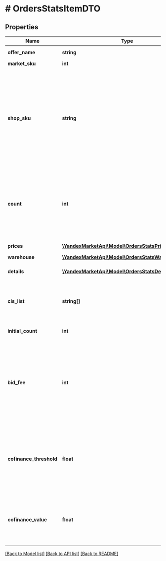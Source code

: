 # # OrdersStatsItemDTO

## Properties

Name | Type | Description | Notes
------------ | ------------- | ------------- | -------------
**offer_name** | **string** | Название товара. | [optional]
**market_sku** | **int** | SKU на Маркете. | [optional]
**shop_sku** | **string** | **Ваш SKU**  Идентификатор товара в магазине. Разрешены английские и русские буквы (кроме ё), цифры и символы &#x60;. , / \\ ( ) [ ] - &#x3D; _&#x60;  Максимальная длина — 80 знаков.  [Что такое SKU и как его назначать](https://yandex.ru/support/marketplace/assortment/add/index.html#fields). | [optional]
**count** | **int** | Количество единиц товара с учетом удаленных единиц.  Если из заказа удалены все единицы товара, он попадет только в список &#x60;initialItems&#x60;. | [optional]
**prices** | [**\YandexMarketApi\Model\OrdersStatsPriceDTO[]**](OrdersStatsPriceDTO.md) | Цена или скидки на товар. | [optional]
**warehouse** | [**\YandexMarketApi\Model\OrdersStatsWarehouseDTO**](OrdersStatsWarehouseDTO.md) |  | [optional]
**details** | [**\YandexMarketApi\Model\OrdersStatsDetailsDTO[]**](OrdersStatsDetailsDTO.md) | Информация об удалении товара из заказа. | [optional]
**cis_list** | **string[]** | Список кодов идентификации товара в системе «Честный ЗНАК». | [optional]
**initial_count** | **int** | Первоначальное количество единиц товара. | [optional]
**bid_fee** | **int** | Списанная ставка ближайшего конкурента.  Указывается в процентах от стоимости товара и умножается на 100. Например, ставка 5% обозначается как 500. | [optional]
**cofinance_threshold** | **float** | Порог для скидок с Маркетом на момент оформления заказа. [Что это такое?](https://yandex.ru/support/marketplace/marketing/smart-pricing.html#sponsored-discounts)  Указан в рублях. Точность — два знака после запятой. | [optional]
**cofinance_value** | **float** | Скидка с Маркетом. [Что это такое?](https://yandex.ru/support/marketplace/marketing/smart-pricing.html#sponsored-discounts)  Указана в рублях. Точность — два знака после запятой. | [optional]

[[Back to Model list]](../../README.md#models) [[Back to API list]](../../README.md#endpoints) [[Back to README]](../../README.md)
